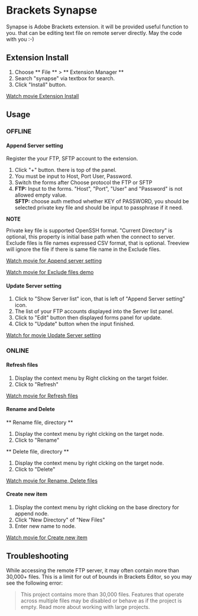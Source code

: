 # Brackets Synapse
Synapse is Adobe Brackets extension. it will be provided useful function to you. that can be editing text file on remote server directly. May the code with you :-)

## Extension Install ##

1. Choose ** File ** > ** Extension Manager **
2. Search "synapse" via textbox for search.
3. Click "Install" button.

[Watch movie Extension Install](https://www.youtube.com/watch?v=T3YtrGC52Qo)

## Usage ##

### OFFLINE ###

#### Append Server setting ####

Register the your FTP, SFTP account to the extension.

1. Click "+" button. there is top of the panel.
2. You must be input to Host, Port User, Password.
3. Switch the forms after Choose protocol the FTP or SFTP
4. **FTP:** Input to the forms. "Host", "Port", "User" and "Password" is not allowed empty value.<br>**SFTP:** choose auth method whether KEY of PASSWORD, you should be selected private key file and should be input to passphrase if it need.
	 
**NOTE**

Private key file is supported OpenSSH format.
"Current Directory" is optional, this property is initial base path when the connect to server.
Exclude files is file names expressed CSV format, that is optional. 
Treeview will ignore the file if there is same file name in the Exclude files.

[Watch movie for Append server setting](https://www.youtube.com/watch?v=gvui8i0a9uI)

[Watch movie for Exclude files demo](https://www.youtube.com/watch?v=DCNotAcjE7A)

#### Update Server setting ####

1. Click to "Show Server list" icon, that is left of "Append Server setting" icon.
2. The list of your FTP accounts displayed into the Server list panel.
3. Click to "Edit" button then displayed forms panel for update.
4. Click to "Update" button when the input finished.

[Watch for movie Update Server setting](https://www.youtube.com/watch?v=EqJhxjOpp78)


### ONLINE ###

#### Refresh files ####

1. Display the context menu by Right clicking on the target folder.
2. Click to "Refresh"

[Watch movie for Refresh files](https://www.youtube.com/watch?v=qCBMTnw7HL4)

#### Rename and Delete ####

** Rename file, directory **
1. Display the context menu by right clcking on the target node.
2. Click to "Rename"

** Delete file, directory **
1. Display the context menu by right clcking on the target node.
2. Click to "Delete"

[Watch movie for Rename, Delete files](https://www.youtube.com/watch?v=2kSuH4R2MtA)

#### Create new item ####

1. Display the context menu by right clicking on the base directory for append node.
2. Click "New Directory" of "New Files"
3. Enter new name to node.

[Watch movie for Create new item](https://www.youtube.com/watch?v=3ZKN_5w3cs4)


## Troubleshooting ##

While accessing the remote FTP server, it may often contain more than 30,000+ files. This is a limit for out of bounds in Brackets Editor, so you may see the following error:

<blockquote>This project contains more than 30,000 files. Features that operate across multiple files may be disabled or behave as if the project is empty. Read more about working with large projects.</blockquote>
